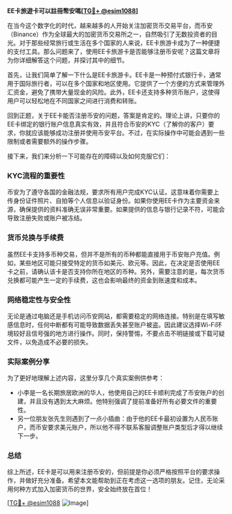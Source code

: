 **EE卡旅遊卡可以註冊幣安嗎[[TG💪+ @esim1088](https://t.me/s/esim1088)]**

在当今这个数字化的时代，越来越多的人开始关注加密货币交易平台，而币安（Binance）作为全球最大的加密货币交易所之一，自然吸引了无数投资者的目光。对于那些经常旅行或生活在多个国家的人来说，EE卡旅游卡成为了一种便捷的支付工具。那么问题来了，使用EE卡旅游卡是否能够注册币安呢？这篇文章将为你详细解答这个问题，并探讨其中的细节。

首先，让我们简单了解一下什么是EE卡旅游卡。EE卡是一种预付式银行卡，通常用于国际旅行者，可以在多个国家和地区使用。它提供了一个方便的方式来管理外汇资金，避免了携带大量现金的风险。此外，EE卡还支持多种货币账户，这使得用户可以轻松地在不同国家之间进行消费和转账。

回到正题，关于EE卡能否注册币安的问题，答案是肯定的。理论上讲，只要你的EE卡绑定的银行账户信息真实有效，并且符合币安的KYC（了解你的客户）要求，你就应该能够成功注册并使用币安平台。不过，在实际操作中可能会遇到一些限制或者需要额外的操作步骤。

接下来，我们来分析一下可能存在的障碍以及如何克服它们：

### KYC流程的重要性

币安为了遵守各国的金融法规，要求所有用户完成KYC认证。这意味着你需要上传身份证件照片、自拍等个人信息以验证身份。如果你使用EE卡作为主要资金来源，确保提供的资料准确无误非常重要。如果提供的信息与银行记录不符，可能会导致注册失败或账户被冻结。

### 货币兑换与手续费

虽然EE卡支持多币种交易，但并不是所有的币种都能直接用于币安账户充值。例如，某些地区可能只接受特定的货币如美元、欧元等。因此，在决定是否使用EE卡之前，请确认该卡是否支持你所在地区的币种。另外，需要注意的是，每次货币兑换都可能产生一定的手续费，这也会影响最终的资金到账速度和成本。

### 网络稳定性与安全性

无论是通过电脑还是手机访问币安网站，都需要稳定的网络连接。特别是在填写敏感信息时，任何中断都有可能导致数据丢失甚至账户被盗。因此建议选择Wi-Fi环境较好且信号强的地方进行操作。同时，保持警惕，不要点击不明链接或下载可疑文件，以免造成不必要的损失。

### 实际案例分享

为了更好地理解上述内容，这里分享几个真实案例供参考：
- 小李是一名长期旅居欧洲的华人，他使用自己的EE卡顺利完成了币安账户的创建，并且没有遇到太大麻烦。他特别强调了提前准备好所有必要文件的重要性。
- 另一位朋友张先生则遇到了一点小插曲：由于他的EE卡最初设置为人民币账户，而币安要求美元账户，所以他不得不联系客服调整账户类型后才得以继续下一步。

### 总结

综上所述，EE卡是可以用来注册币安的，但前提是你必须严格按照平台的要求操作，并做好充分准备。希望本文能帮助到正在考虑这一选项的朋友。记住，无论采用何种方式加入加密货币的世界，安全始终放在首位！

[[TG💪+ @esim1088](https://t.me/s/esim1088) ![Image](https://i.postimg.cc/4NQfJmqS/Snipaste-2025-05-13-00-14-12.png)]